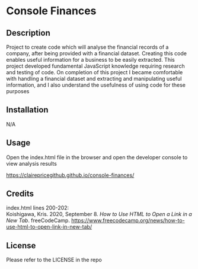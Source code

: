 # Console Finances

## Description

Project to create code which will analyse the financial records of a company, after being provided with a financial dataset. Creating this code enables useful information for a business to be easily extracted.
This project developed fundamental JavaScript knowledge requiring research and testing of code.
On completion of this project I became comfortable with handling a financial dataset and extracting and manipulating useful information, and I also understand the usefulness of using code for these purposes

## Installation

N/A

## Usage

Open the index.html file in the browser and open the developer console to view analysis results

https://clairepricegithub.github.io/console-finances/

## Credits

index.html lines 200-202: <br>
Koishigawa, Kris. 2020, September 8. *How to Use HTML to Open a Link in a New Tab*. freeCodeCamp. https://www.freecodecamp.org/news/how-to-use-html-to-open-link-in-new-tab/ 

## License

Please refer to the LICENSE in the repo